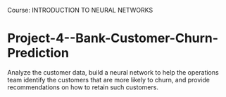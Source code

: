Course: INTRODUCTION TO NEURAL NETWORKS

# Project-4--Bank-Customer-Churn-Prediction

Analyze the customer data, build a neural network to help the operations team identify the customers that are more likely to churn, and provide recommendations on how to retain such customers.

